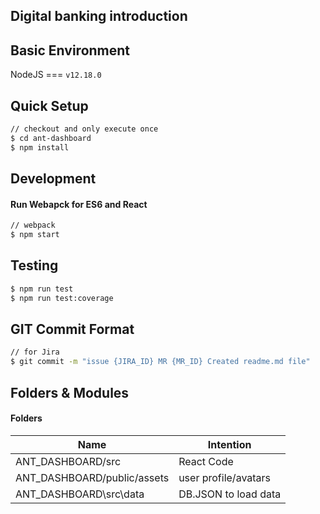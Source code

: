 ## Digital banking introduction

## Basic Environment

NodeJS === `v12.18.0`

## Quick Setup

```bash
// checkout and only execute once
$ cd ant-dashboard
$ npm install

```

## Development

#### Run Webapck for ES6 and React

```bash
// webpack
$ npm start
```

## Testing

```bash
$ npm run test
$ npm run test:coverage
```

## GIT Commit Format

```bash
// for Jira
$ git commit -m "issue {JIRA_ID} MR {MR_ID} Created readme.md file"

```

## Folders & Modules

#### Folders

| Name             | Intention                                        |
| ---------------- | ------------------------------------------------ |
| ANT_DASHBOARD/src| React Code                                       |
| ANT_DASHBOARD/public/assets | user profile/avatars                  |
| ANT_DASHBOARD\src\data| DB.JSON to load data                        |

